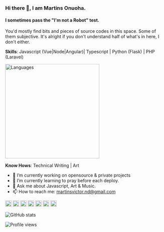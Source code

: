 ### Hi there 👋, I am Martins  Onuoha.
#### I sometimes pass the "I'm not a Robot" test.

You'd mostly find bits and pieces of source codes in this space. Some of them subjective. It's alright if you don't understand half of what's in here, I don't either. 

**Skills**: Javascript (Vue|Node|Angular)| Typescript | Python (Flask) | PHP (Laravel) 

[<img src="https://wakatime.com/share/@kratos/29361d59-1f23-448d-b93c-b0c628024454.svg" alt='Languages' height='300'>](https://github.com/martinsonuoha)


**Know Hows**: Technical Writing | Art

- 🔭 I’m currently working on opensource & private projects 
- 🌱 I’m currently learning to pray before each deploy. 
- 💬 Ask me about Javascript, Art & Music. 
- 📫 How to reach me: martinsvictor.nd@gmail.com 


[<img src='https://cdn.jsdelivr.net/npm/simple-icons@3.0.1/icons/github.svg' alt='github' height='20'>](https://github.com/MartinsOnuoha)  [<img src='https://cdn.jsdelivr.net/npm/simple-icons@3.0.1/icons/dev-dot-to.svg' alt='dev' height='20'>](https://dev.to/martinsonuoha)  [<img src='https://cdn.jsdelivr.net/npm/simple-icons@3.0.1/icons/linkedin.svg' alt='linkedin' height='20'>](https://www.linkedin.com/in/victor-onuoha-martins/)  [<img src='https://cdn.jsdelivr.net/npm/simple-icons@3.0.1/icons/facebook.svg' alt='facebook' height='20'>](https://www.facebook.com/phatOnuoha)  [<img src='https://cdn.jsdelivr.net/npm/simple-icons@3.0.1/icons/instagram.svg' alt='instagram' height='20'>](https://www.instagram.com/__renaissancehumanist/)  [<img src='https://cdn.jsdelivr.net/npm/simple-icons@3.0.1/icons/twitter.svg' alt='twitter' height='20'>](https://twitter.com/OnuohaOfficial)  [<img src='https://cdn.jsdelivr.net/npm/simple-icons@3.0.1/icons/stackoverflow.svg' alt='stackoverflow' height='20'>](https://stackoverflow.com/users/6948483/martinsonuoha)  

![GitHub stats](https://github-readme-stats.vercel.app/api?username=MartinsOnuoha&show_icons=true)  

![Profile views](https://gpvc.arturio.dev/MartinsOnuoha)  
